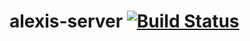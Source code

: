 # alexis-server [![Build Status](https://travis-ci.com/rashpile/alexis-server.svg?branch=master)](https://travis-ci.com/rashpile/alexis-server)

